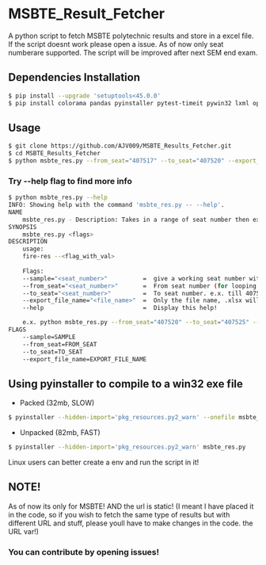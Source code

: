 # MSBTE_Result_Fetcher
A python script to fetch MSBTE polytechnic results and store in a excel file. If the script doesnt work 
please open a issue. As of now only seat numberare supported. The script will be improved after next SEM end exam.

## Dependencies Installation
```bash
$ pip install --upgrade 'setuptools<45.0.0'
$ pip install colorama pandas pyinstaller pytest-timeit pywin32 lxml openpyxl
```

## Usage
```bash
$ git clone https://github.com/AJV009/MSBTE_Results_Fetcher.git
$ cd MSBTE_Results_Fetcher
$ python msbte_res.py --from_seat="407517" --to_seat="407520" --export_file_name="dataout1"
```
### Try --help flag to find more info
```bash
$ python msbte_res.py --help
INFO: Showing help with the command 'msbte_res.py -- --help'.
NAME
    msbte_res.py - Description: Takes in a range of seat number then exports marks to a excel file!
SYNOPSIS
    msbte_res.py <flags>
DESCRIPTION
    usage:
    fire-res --<flag_with_val>
    
    Flags:
    --sample="<seat_number>"          =  give a working seat number with the perfect format of results!
    --from_seat="<seat_number>"       =  From seat number (for looping through)
    --to_seat="<seat_number>"         =  To seat number. e.x. till 407518
    --export_file_name="<file_name>"  =  Only the file name, .xlsx will be added automatically!
    --help                            =  Display this help!

    e.x. python msbte_res.py --from_seat="407520" --to_seat="407525" --export_file_name="dataout"
FLAGS
    --sample=SAMPLE
    --from_seat=FROM_SEAT
    --to_seat=TO_SEAT
    --export_file_name=EXPORT_FILE_NAME
```

## Using pyinstaller to compile to a win32 exe file

- Packed (32mb, SLOW)
```bash
$ pyinstaller --hidden-import='pkg_resources.py2_warn' --onefile msbte_res.py
```

- Unpacked (82mb, FAST)
```bash
$ pyinstaller --hidden-import='pkg_resources.py2_warn' msbte_res.py
```
Linux users can better create a env and run the script in it!

## NOTE! 
As of now its only for MSBTE! AND the url is static! (I meant I have placed it in the code, so if you wish to fetch the same type of results but with different URL and stuff, please youll have to make changes in the code. the URL var!)

### You can contribute by opening issues!
